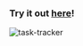 ### Try it out [here](https://v0-career-development-task-tracker.vercel.app/)!

![task-tracker](https://github.com/user-attachments/assets/5a41cd79-4fb7-40e3-97c5-cdbc481d54fd)
